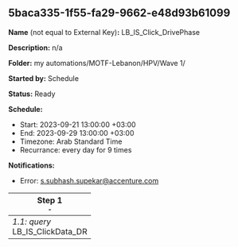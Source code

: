 ## 5baca335-1f55-fa29-9662-e48d93b61099

**Name** (not equal to External Key)**:** LB_IS_Click_DrivePhase

**Description:** n/a

**Folder:** my automations/MOTF-Lebanon/HPV/Wave 1/

**Started by:** Schedule

**Status:** Ready

**Schedule:**

* Start: 2023-09-21 13:00:00 +03:00
* End: 2023-09-29 13:00:00 +03:00
* Timezone: Arab Standard Time
* Recurrance: every day for 9 times

**Notifications:**

* Error: s.subhash.supekar@accenture.com

| Step 1<br>_<small>-</small>_ |
| --- |
| _1.1: query_<br>LB_IS_ClickData_DR |
